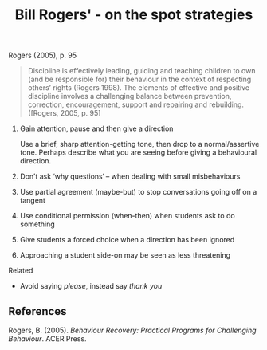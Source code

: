 ﻿---
backlinks:
- title: Behaviour management
  url: /memex/sense/Teaching/behaviour-management.html
title: Bill Rogers' - on the spot strategies
---
Rogers (2005), p. 95

> Discipline is effectively leading, guiding and teaching children to own (and be responsible for) their behaviour in the context of respecting others’ rights (Rogers 1998). The elements of effective and positive discipline involves a challenging balance between prevention, correction, encouragement, support and repairing and rebuilding. ([Rogers, 2005, p. 95]

1. Gain attention, pause and then give a direction 

    Use a brief, sharp attention-getting tone, then drop to a normal/assertive tone. Perhaps describe what you are seeing before giving a behavioural direction.

2. Don’t ask ‘why questions‘ – when dealing with small misbehaviours 
3. Use partial agreement (maybe-but) to stop conversations going off on a tangent 
4. Use conditional permission (when-then) when students ask to do something 
5. Give students a forced choice when a direction has been ignored
6. Approaching a student side-on may be seen as less threatening

Related

- Avoid saying _please_, instead say _thank you_ 

## References

Rogers, B. (2005). *Behaviour Recovery: Practical Programs for Challenging Behaviour*. ACER Press.